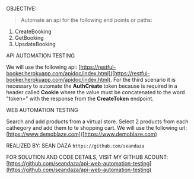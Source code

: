 
OBJECTIVE:
> Automate an api for the following end points or paths:
1. CreateBooking
2. GetBooking
3. UpsdateBooking

API AUTOMATION TESTING

We will use the following api: [https://restful-booker.herokuapp.com/apidoc/index.html]([https://restful-booker.herokuapp.com/apidoc/index.html).
For the third scenario it is necessary to automate the **AuthCreate** token because is required in a header called **Cookie** where the value must be concatenated to the word "token=" with the response from the **CreateToken** endpoint.

WEB AUTOMATION TESTING

Search and add products from a virtual store. Select 2 products from each cathegory and add them to te shopping cart.
We will use the following url: [https://www.demoblaze.com]([https://www.demoblaze.com)

REALIZED BY: SEAN DAZA
`https://github.com/seandaza` 

FOR SOLUTION AND CODE DETAILS, VISIT MY GITHUB ACOUNT:
[https://github.com/seandaza/api-web-automation-testing](https://github.com/seandaza/api-web-automation-testing)
